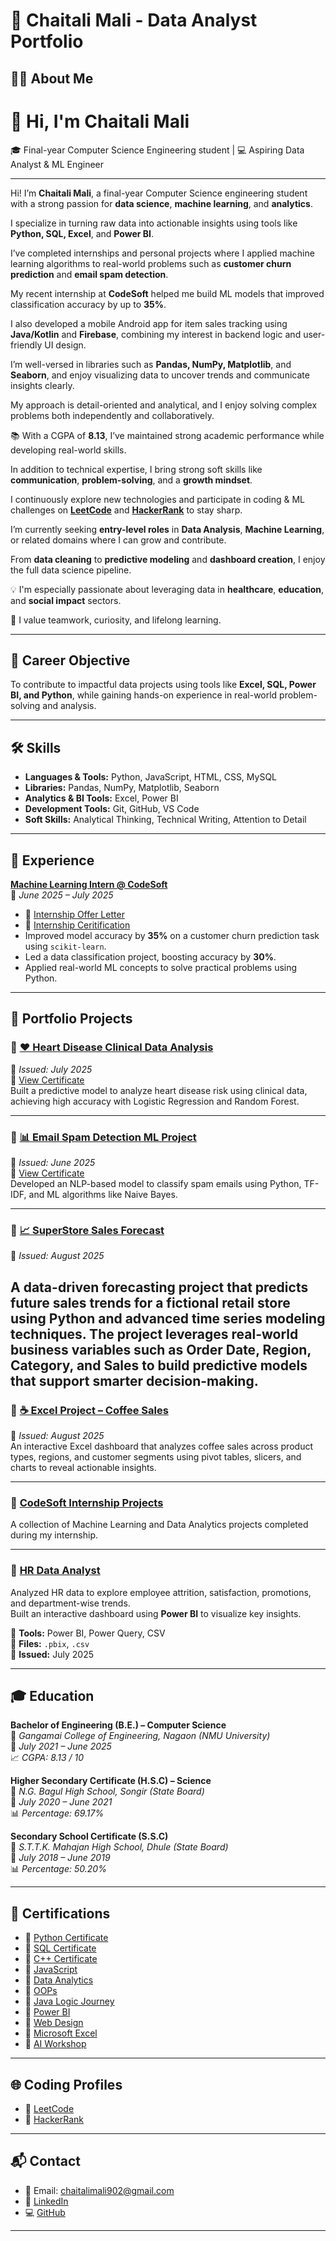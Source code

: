 # 📁 Chaitali Mali - Data Analyst Portfolio 

## 👩‍💻 About Me

# 👋 Hi, I'm Chaitali Mali

🎓 Final-year Computer Science Engineering student | 💻 Aspiring Data Analyst & ML Engineer

---

Hi! I’m **Chaitali Mali**, a final-year Computer Science engineering student with a strong passion for **data science**, **machine learning**, and **analytics**.

I specialize in turning raw data into actionable insights using tools like **Python, SQL, Excel**, and **Power BI**.

I’ve completed internships and personal projects where I applied machine learning algorithms to real-world problems such as **customer churn prediction** and **email spam detection**.

My recent internship at **CodeSoft** helped me build ML models that improved classification accuracy by up to **35%**.

I also developed a mobile Android app for item sales tracking using **Java/Kotlin** and **Firebase**, combining my interest in backend logic and user-friendly UI design.

I’m well-versed in libraries such as **Pandas, NumPy, Matplotlib**, and **Seaborn**, and enjoy visualizing data to uncover trends and communicate insights clearly.

My approach is detail-oriented and analytical, and I enjoy solving complex problems both independently and collaboratively.

📚 With a CGPA of **8.13**, I’ve maintained strong academic performance while developing real-world skills.

In addition to technical expertise, I bring strong soft skills like **communication**, **problem-solving**, and a **growth mindset**.

I continuously explore new technologies and participate in coding & ML challenges on **[LeetCode](https://leetcode.com/u/mGlmTqRsNn/)** and **[HackerRank](https://www.hackerrank.com/profile/chaitalimali902)** to stay sharp.

I’m currently seeking **entry-level roles** in **Data Analysis**, **Machine Learning**, or related domains where I can grow and contribute.

From **data cleaning** to **predictive modeling** and **dashboard creation**, I enjoy the full data science pipeline.

💡 I'm especially passionate about leveraging data in **healthcare**, **education**, and **social impact** sectors.

🤝 I value teamwork, curiosity, and lifelong learning.

---

## 🎯 Career Objective

To contribute to impactful data projects using tools like **Excel, SQL, Power BI, and Python**, while gaining hands-on experience in real-world problem-solving and analysis.

---

## 🛠️ Skills

- **Languages & Tools:** Python, JavaScript, HTML, CSS, MySQL  
- **Libraries:** Pandas, NumPy, Matplotlib, Seaborn  
- **Analytics & BI Tools:** Excel, Power BI  
- **Development Tools:** Git, GitHub, VS Code  
- **Soft Skills:** Analytical Thinking, Technical Writing, Attention to Detail

---

## 💼 Experience

**[Machine Learning Intern @ CodeSoft](https://github.com/Chaitali-mali/CodeSoft-Internship-Projects)**  
📅 *June 2025 – July 2025*  
- 📄 [Internship Offer Letter](https://drive.google.com/file/d/1mEhHdyscaE6w-H0Bk75_VXtPzwj5gbBB/view?usp=sharing)
- 📄 [Internship Ceritification](https://drive.google.com/file/d/1XMbeLomPp8GZUtU_rF2Hng6xqO-bgYfK/view?usp=sharing)
- Improved model accuracy by **35%** on a customer churn prediction task using `scikit-learn`.  
- Led a data classification project, boosting accuracy by **30%**.  
- Applied real-world ML concepts to solve practical problems using Python.

---

## 📁 Portfolio Projects

### 🔹 [❤️ Heart Disease Clinical Data Analysis](https://github.com/Chaitali-mali/Heart-Disease-Clinical)  
📅 *Issued: July 2025*  
🔗 [View Certificate](#) <!-- Replace with your actual certificate link -->  
Built a predictive model to analyze heart disease risk using clinical data, achieving high accuracy with Logistic Regression and Random Forest.

---

### 🔹 [📊 Email Spam Detection ML Project](https://github.com/Chaitali-mali/Email-Spam-Project)  
📅 *Issued: June 2025*  
🔗 [View Certificate](#)  
Developed an NLP-based model to classify spam emails using Python, TF-IDF, and ML algorithms like Naive Bayes.

---
### 🔹 [📈 SuperStore Sales Forecast](https://github.com/Chaitali-mali/SuperStore-Sales-Forecast)

📅 *Issued: August 2025*  

A data-driven forecasting project that predicts future sales trends for a fictional retail store using Python and advanced time series modeling techniques. The project leverages real-world business variables such as Order Date, Region, Category, and Sales to build predictive models that support smarter decision-making.
---
### 🔹 [☕ Excel Project – Coffee Sales](https://github.com/Chaitali-mali/excel-project-coffee-sales)
📅 *Issued: August 2025*  
An interactive Excel dashboard that analyzes coffee sales across product types, regions, and customer segments using pivot tables, slicers, and charts to reveal actionable insights.

---
### 🔹 [CodeSoft Internship Projects](https://github.com/Chaitali-mali/CodeSoft-Internship-Projects)  
A collection of Machine Learning and Data Analytics projects completed during my internship.

---

### 🔹 [HR Data Analyst](https://github.com/Chaitali-mali/HR-Data-Analysis)  

Analyzed HR data to explore employee attrition, satisfaction, promotions, and department-wise trends.  
Built an interactive dashboard using **Power BI** to visualize key insights.

🔹 **Tools:** Power BI, Power Query, CSV  
📁 **Files:** `.pbix`, `.csv`  
📅 **Issued:** July 2025  

---


## 🎓 Education

**Bachelor of Engineering (B.E.) – Computer Science**  
📍 *Gangamai College of Engineering, Nagaon (NMU University)*  
📅 *July 2021 – June 2025*  
📈 *CGPA: 8.13 / 10*

**Higher Secondary Certificate (H.S.C) – Science**  
📍 *N.G. Bagul High School, Songir (State Board)*  
📅 *July 2020 – June 2021*  
📊 *Percentage: 69.17%*

**Secondary School Certificate (S.S.C)**  
📍 *S.T.T.K. Mahajan High School, Dhule (State Board)*  
📅 *July 2018 – June 2019*  
📊 *Percentage: 50.20%*

---

## 📜 Certifications

- 📄 [Python Certificate](https://drive.google.com/file/d/1EMK_UiR8UUHxZI4jI_ZQo0ze6f6BYS3S/view?usp=sharing)  
- 📄 [SQL Certificate](https://drive.google.com/file/d/1F5_Nj7JHVGCNs0CDbEVHi9V2mroGzof2/view?usp=sharing)  
- 📄 [C++ Certificate](https://drive.google.com/file/d/118-hEzghgMpQvsvSRx8GD_2JedwKvWL5/view?usp=sharing)  
- 📄 [JavaScript](https://drive.google.com/file/d/16jfIm2sgK2j9X12LpoJaMhuynhYOgVHg/view?usp=sharing)  
- 📄 [Data Analytics](https://drive.google.com/file/d/1Wu2eSRxtaOeXInbMuthcjwN-JYk9rBYT/view?usp=sharing)  
- 📄 [OOPs](https://drive.google.com/file/d/1i6uNnlKrSBsLcpjaJke72xrQmTDZhbXg/view?usp=sharing)  
- 📄 [Java Logic Journey](https://drive.google.com/file/d/1XmC4sKZBsFDoQId9FXVMIv-CvRNsnrMo/view?usp=sharing)  
- 📄 [Power BI](https://drive.google.com/file/d/1zIfOYyjLbBI8HpcPsbgaDYLgeB9hqY59/view?usp=sharing)  
- 📄 [Web Design](https://drive.google.com/file/d/10pYoRLB-ujzO8Oui7JtkkqYvCE60dRW_/view?usp=sharing)  
- 📄 [Microsoft Excel](https://drive.google.com/file/d/1nK8KEhscHjz9s8B4D9H4RoV1f5srzeXf/view?usp=sharing)  
- 📄 [AI Workshop](https://drive.google.com/file/d/1tDEzJ_3h6hR3g4HDk0jjZ2CfAmLIKzVb/view?usp=sharing)

---
## 🌐 Coding Profiles

- 🧠 [LeetCode](https://leetcode.com/u/mGlmTqRsNn/)  
- 🧠 [HackerRank](https://www.hackerrank.com/profile/chaitalimali902)

---

## 📬 Contact

- 📧 Email: [chaitalimali902@gmail.com](mailto:chaitalimali902@gmail.com)  
- 🔗 [LinkedIn](https://www.linkedin.com/in/chaitalimali/)  
- 💻 [GitHub](https://github.com/Chaitali-mali)

---



